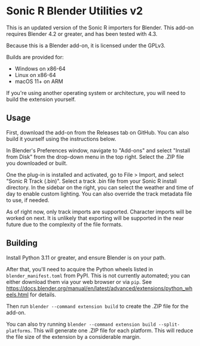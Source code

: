 # Sonic R Blender Utilities v2

This is an updated version of the Sonic R importers for Blender. This add-on requires Blender 4.2 or greater, and has been tested with 4.3.

Because this is a Blender add-on, it is licensed under the GPLv3.

Builds are provided for:
- Windows on x86-64
- Linux on x86-64
- macOS 11+ on ARM

If you're using another operating system or architecture, you will need to build the extension yourself.

## Usage

First, download the add-on from the Releases tab on GitHub. You can also build it yourself using the instructions below.

In Blender's Preferences window, navigate to "Add-ons" and select "Install from Disk" from the drop-down menu in the top right. Select the .ZIP file you downloaded or built.

One the plug-in is installed and activated, go to File > Import, and select "Sonic R Track (.bin)". Select a track .bin file from your Sonic R install directory. In the sidebar on the right, you can select the weather and time of day to enable custom lighting. You can also override the track metadata file to use, if needed.

As of right now, only track imports are supported. Character imports will be worked on next. It is unlikely that exporting will be supported in the near future due to the complexity of the file formats.

## Building

Install Python 3.11 or greater, and ensure Blender is on your path.

After that, you'll need to acquire the Python wheels listed in `blender_manifest.toml` from PyPI. This is not currently automated; you can either download them via your web browser or via `pip`. See https://docs.blender.org/manual/en/latest/advanced/extensions/python_wheels.html for details.

Then run `blender --command extension build` to create the .ZIP file for the add-on.

You can also try running `blender --command extension build --split-platforms`. This will generate one .ZIP file for each platform. This will reduce the file size of the extension by a considerable margin.
